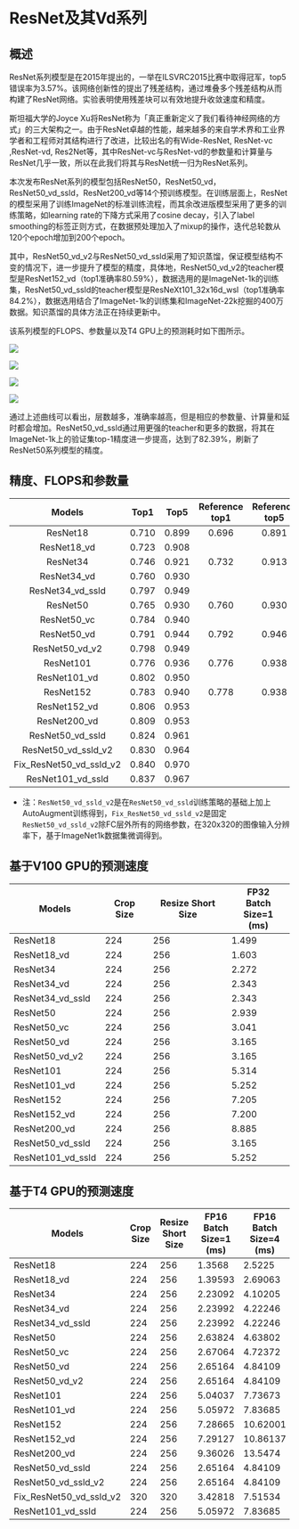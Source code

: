 # ResNet及其Vd系列

## 概述

ResNet系列模型是在2015年提出的，一举在ILSVRC2015比赛中取得冠军，top5错误率为3.57%。该网络创新性的提出了残差结构，通过堆叠多个残差结构从而构建了ResNet网络。实验表明使用残差块可以有效地提升收敛速度和精度。

斯坦福大学的Joyce Xu将ResNet称为「真正重新定义了我们看待神经网络的方式」的三大架构之一。由于ResNet卓越的性能，越来越多的来自学术界和工业界学者和工程师对其结构进行了改进，比较出名的有Wide-ResNet, ResNet-vc ,ResNet-vd, Res2Net等，其中ResNet-vc与ResNet-vd的参数量和计算量与ResNet几乎一致，所以在此我们将其与ResNet统一归为ResNet系列。

本次发布ResNet系列的模型包括ResNet50，ResNet50_vd，ResNet50_vd_ssld，ResNet200_vd等14个预训练模型。在训练层面上，ResNet的模型采用了训练ImageNet的标准训练流程，而其余改进版模型采用了更多的训练策略，如learning rate的下降方式采用了cosine decay，引入了label smoothing的标签正则方式，在数据预处理加入了mixup的操作，迭代总轮数从120个epoch增加到200个epoch。

其中，ResNet50_vd_v2与ResNet50_vd_ssld采用了知识蒸馏，保证模型结构不变的情况下，进一步提升了模型的精度，具体地，ResNet50_vd_v2的teacher模型是ResNet152_vd（top1准确率80.59%），数据选用的是ImageNet-1k的训练集，ResNet50_vd_ssld的teacher模型是ResNeXt101_32x16d_wsl（top1准确率84.2%），数据选用结合了ImageNet-1k的训练集和ImageNet-22k挖掘的400万数据。知识蒸馏的具体方法正在持续更新中。

该系列模型的FLOPS、参数量以及T4 GPU上的预测耗时如下图所示。

![](../../images/models/T4_benchmark/t4.fp32.bs4.ResNet.flops.png)

![](../../images/models/T4_benchmark/t4.fp32.bs4.ResNet.params.png)

![](../../images/models/T4_benchmark/t4.fp32.bs4.ResNet.png)

![](../../images/models/T4_benchmark/t4.fp16.bs4.ResNet.png)


通过上述曲线可以看出，层数越多，准确率越高，但是相应的参数量、计算量和延时都会增加。ResNet50_vd_ssld通过用更强的teacher和更多的数据，将其在ImageNet-1k上的验证集top-1精度进一步提高，达到了82.39%，刷新了ResNet50系列模型的精度。


## 精度、FLOPS和参数量

| Models           | Top1 | Top5 | Reference<br>top1 | Reference<br>top5 | FLOPS<br>(G) | Parameters<br>(M) |
|:--:|:--:|:--:|:--:|:--:|:--:|:--:|
| ResNet18         | 0.710           | 0.899           | 0.696                    | 0.891                    | 3.660     | 11.690    |
| ResNet18_vd      | 0.723           | 0.908           |                          |                          | 4.140     | 11.710    |
| ResNet34         | 0.746           | 0.921           | 0.732                    | 0.913                    | 7.360     | 21.800    |
| ResNet34_vd      | 0.760           | 0.930           |                          |                          | 7.390     | 21.820    |
| ResNet34_vd_ssld      | 0.797           | 0.949           |                          |                          | 7.390     | 21.820    |
| ResNet50         | 0.765           | 0.930           | 0.760                    | 0.930                    | 8.190     | 25.560    |
| ResNet50_vc      | 0.784           | 0.940           |                          |                          | 8.670     | 25.580    |
| ResNet50_vd      | 0.791           | 0.944           | 0.792                    | 0.946                    | 8.670     | 25.580    |
| ResNet50_vd_v2   | 0.798           | 0.949           |                          |                          | 8.670     | 25.580    |
| ResNet101        | 0.776           | 0.936           | 0.776                    | 0.938                    | 15.520    | 44.550    |
| ResNet101_vd     | 0.802           | 0.950           |                          |                          | 16.100    | 44.570    |
| ResNet152        | 0.783           | 0.940           | 0.778                    | 0.938                    | 23.050    | 60.190    |
| ResNet152_vd     | 0.806           | 0.953           |                          |                          | 23.530    | 60.210    |
| ResNet200_vd     | 0.809           | 0.953           |                          |                          | 30.530    | 74.740    |
| ResNet50_vd_ssld | 0.824           | 0.961           |                          |                          | 8.670     | 25.580    |
| ResNet50_vd_ssld_v2 | 0.830           | 0.964           |                          |                          | 8.670     | 25.580    |
| Fix_ResNet50_vd_ssld_v2 | 0.840           | 0.970           |                          |                          | 17.696     | 25.580    |
| ResNet101_vd_ssld | 0.837           | 0.967           |                          |                          | 16.100    | 44.570     |

* 注：`ResNet50_vd_ssld_v2`是在`ResNet50_vd_ssld`训练策略的基础上加上AutoAugment训练得到，`Fix_ResNet50_vd_ssld_v2`是固定`ResNet50_vd_ssld_v2`除FC层外所有的网络参数，在320x320的图像输入分辨率下，基于ImageNet1k数据集微调得到。



## 基于V100 GPU的预测速度

| Models                 | Crop Size | Resize Short Size | FP32<br>Batch Size=1<br>(ms) |
|------------------|-----------|-------------------|--------------------------|
| ResNet18         | 224       | 256               | 1.499                    |
| ResNet18_vd      | 224       | 256               | 1.603                    |
| ResNet34         | 224       | 256               | 2.272                    |
| ResNet34_vd      | 224       | 256               | 2.343                    |
| ResNet34_vd_ssld      | 224       | 256               | 2.343                    |
| ResNet50         | 224       | 256               | 2.939                    |
| ResNet50_vc      | 224       | 256               | 3.041                    |
| ResNet50_vd      | 224       | 256               | 3.165                    |
| ResNet50_vd_v2   | 224       | 256               | 3.165                    |
| ResNet101        | 224       | 256               | 5.314                    |
| ResNet101_vd     | 224       | 256               | 5.252                    |
| ResNet152        | 224       | 256               | 7.205                    |
| ResNet152_vd     | 224       | 256               | 7.200                    |
| ResNet200_vd     | 224       | 256               | 8.885                    |
| ResNet50_vd_ssld | 224       | 256               | 3.165                    |
| ResNet101_vd_ssld  | 224       | 256             | 5.252                  |


## 基于T4 GPU的预测速度

| Models            | Crop Size | Resize Short Size | FP16<br>Batch Size=1<br>(ms) | FP16<br>Batch Size=4<br>(ms) | FP16<br>Batch Size=8<br>(ms) | FP32<br>Batch Size=1<br>(ms) | FP32<br>Batch Size=4<br>(ms) | FP32<br>Batch Size=8<br>(ms) |
|-------------------|-----------|-------------------|------------------------------|------------------------------|------------------------------|------------------------------|------------------------------|------------------------------|
| ResNet18          | 224       | 256               | 1.3568                       | 2.5225                       | 3.61904                      | 1.45606                      | 3.56305                      | 6.28798                      |
| ResNet18_vd       | 224       | 256               | 1.39593                      | 2.69063                      | 3.88267                      | 1.54557                      | 3.85363                      | 6.88121                      |
| ResNet34          | 224       | 256               | 2.23092                      | 4.10205                      | 5.54904                      | 2.34957                      | 5.89821                      | 10.73451                     |
| ResNet34_vd       | 224       | 256               | 2.23992                      | 4.22246                      | 5.79534                      | 2.43427                      | 6.22257                      | 11.44906                     |
| ResNet34_vd_ssld       | 224       | 256               | 2.23992                      | 4.22246                      | 5.79534                      | 2.43427                      | 6.22257                      | 11.44906                     |
| ResNet50          | 224       | 256               | 2.63824                      | 4.63802                      | 7.02444                      | 3.47712                      | 7.84421                      | 13.90633                     |
| ResNet50_vc       | 224       | 256               | 2.67064                      | 4.72372                      | 7.17204                      | 3.52346                      | 8.10725                      | 14.45577                     |
| ResNet50_vd       | 224       | 256               | 2.65164                      | 4.84109                      | 7.46225                      | 3.53131                      | 8.09057                      | 14.45965                     |
| ResNet50_vd_v2    | 224       | 256               | 2.65164                      | 4.84109                      | 7.46225                      | 3.53131                      | 8.09057                      | 14.45965                     |
| ResNet101         | 224       | 256               | 5.04037                      | 7.73673                      | 10.8936                      | 6.07125                      | 13.40573                     | 24.3597                      |
| ResNet101_vd      | 224       | 256               | 5.05972                      | 7.83685                      | 11.34235                     | 6.11704                      | 13.76222                     | 25.11071                     |
| ResNet152         | 224       | 256               | 7.28665                      | 10.62001                     | 14.90317                     | 8.50198                      | 19.17073                     | 35.78384                     |
| ResNet152_vd      | 224       | 256               | 7.29127                      | 10.86137                     | 15.32444                     | 8.54376                      | 19.52157                     | 36.64445                     |
| ResNet200_vd      | 224       | 256               | 9.36026                      | 13.5474                      | 19.0725                      | 10.80619                     | 25.01731                     | 48.81399                     |
| ResNet50_vd_ssld  | 224       | 256               | 2.65164                      | 4.84109                      | 7.46225                      | 3.53131                      | 8.09057                      | 14.45965                     |
| ResNet50_vd_ssld_v2  | 224       | 256               | 2.65164                      | 4.84109                      | 7.46225                      | 3.53131                      | 8.09057                      | 14.45965                     |
| Fix_ResNet50_vd_ssld_v2  | 320       | 320               | 3.42818                      | 7.51534                      | 13.19370                      | 5.07696                      | 14.64218                      | 27.01453                     |
| ResNet101_vd_ssld | 224       | 256               | 5.05972                      | 7.83685                      | 11.34235                     | 6.11704                      | 13.76222                     | 25.11071                     |

